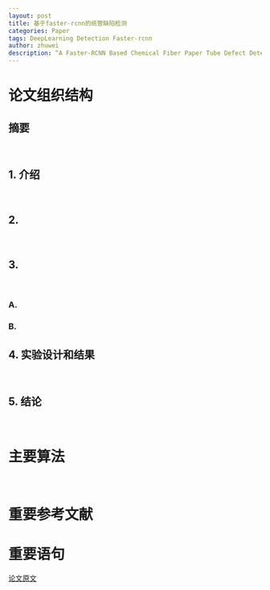 ```yaml
---
layout: post
title: 基于faster-rcnn的纸管缺陷检测
categories: Paper
tags: DeepLearning Detection Faster-rcnn
author: zhuwei
description: “A Faster-RCNN Based Chemical Fiber Paper Tube Defect Detection Method”
---
```

# 论文组织结构       
## 摘要       
&emsp;&emsp;
## 1. 介绍		
&emsp;&emsp;
## 2. 
&emsp;&emsp;
## 3. 
&emsp;&emsp;
### A. 
### B. 
##  4. 实验设计和结果		
&emsp;&emsp;
## 5. 结论		
&emsp;&emsp;
# 主要算法		
&emsp;&emsp;
# 重要参考文献		

# 重要语句		


[论文原文](/assets/paper/.pdf)